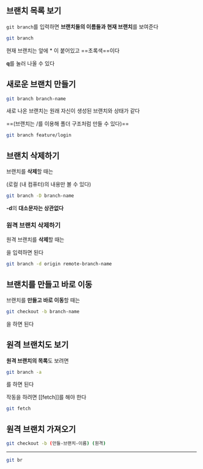 ## 브랜치 목록 보기

`git branch`를 입력하면 **브랜치들의 이름들과 현재 브랜치**를 보여준다

```Bash
git branch
```

현재 브랜치는 앞에 * 이 붙어있고 ==초록색==이다

**q**를 눌러 나올 수 있다

## 새로운 브랜치 만들기

```Bash
git branch branch-name
```

새로 나온 브랜치는 원래 자신이 생성된 브랜치와 상태가 같다

==(브랜치는 /를 이용해 폴더 구조처럼 만들 수 있다)==

```Bash
git branch feature/login
```

## 브랜치 삭제하기

브랜치를 **삭제**할 때는

(로컬 (내 컴퓨터)의 내용만 볼 수 있다)

```Bash
git branch -D branch-name
```

**-d**의 **대소문자는 상관없다**

### 원격 브랜치 삭제하기

원격 브랜치를 **삭제**할 때는

을 입력하면 된다

```Bash
git branch -d origin remote-branch-name
```

## 브랜치를 만들고 바로 이동

브랜치를 **만들고 바로 이동**할 때는

```Bash
git checkout -b branch-name
```

을 하면 된다

## 원격 브랜치도 보기

**원격 브랜치의 목록**도 보려면

```Bash
git branch -a
```

를 하면 된다

작동을 하려면 [[fetch]]를 해야 한다

```Bash
git fetch
```

## 원격 브랜치 가져오기

```Bash
git checkout -b (만들-브랜치-이름) (원격)
```

---

```Bash
git br
```